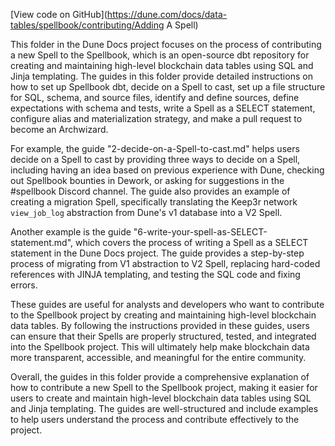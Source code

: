 [View code on GitHub](https://dune.com/docs/data-tables/spellbook/contributing/Adding A Spell)

This folder in the Dune Docs project focuses on the process of contributing a new Spell to the Spellbook, which is an open-source dbt repository for creating and maintaining high-level blockchain data tables using SQL and Jinja templating. The guides in this folder provide detailed instructions on how to set up Spellbook dbt, decide on a Spell to cast, set up a file structure for SQL, schema, and source files, identify and define sources, define expectations with schema and tests, write a Spell as a SELECT statement, configure alias and materialization strategy, and make a pull request to become an Archwizard.

For example, the guide "2-decide-on-a-Spell-to-cast.md" helps users decide on a Spell to cast by providing three ways to decide on a Spell, including having an idea based on previous experience with Dune, checking out Spellbook bounties in Dework, or asking for suggestions in the #spellbook Discord channel. The guide also provides an example of creating a migration Spell, specifically translating the Keep3r network `view_job_log` abstraction from Dune's v1 database into a V2 Spell.

Another example is the guide "6-write-your-spell-as-SELECT-statement.md", which covers the process of writing a Spell as a SELECT statement in the Dune Docs project. The guide provides a step-by-step process of migrating from V1 abstraction to V2 Spell, replacing hard-coded references with JINJA templating, and testing the SQL code and fixing errors.

These guides are useful for analysts and developers who want to contribute to the Spellbook project by creating and maintaining high-level blockchain data tables. By following the instructions provided in these guides, users can ensure that their Spells are properly structured, tested, and integrated into the Spellbook project. This will ultimately help make blockchain data more transparent, accessible, and meaningful for the entire community.

Overall, the guides in this folder provide a comprehensive explanation of how to contribute a new Spell to the Spellbook project, making it easier for users to create and maintain high-level blockchain data tables using SQL and Jinja templating. The guides are well-structured and include examples to help users understand the process and contribute effectively to the project.
